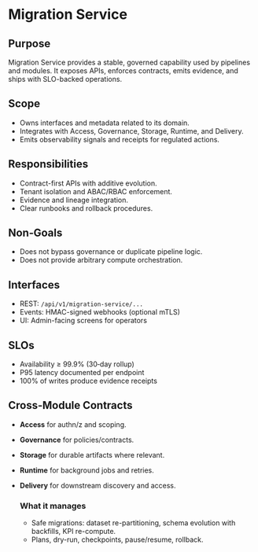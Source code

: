 # Migration Service

## Purpose
Migration Service provides a stable, governed capability used by pipelines and modules. It exposes APIs, enforces contracts, emits evidence, and ships with SLO-backed operations.

## Scope
- Owns interfaces and metadata related to its domain.
- Integrates with Access, Governance, Storage, Runtime, and Delivery.
- Emits observability signals and receipts for regulated actions.

## Responsibilities
- Contract-first APIs with additive evolution.
- Tenant isolation and ABAC/RBAC enforcement.
- Evidence and lineage integration.
- Clear runbooks and rollback procedures.

## Non‑Goals
- Does not bypass governance or duplicate pipeline logic.
- Does not provide arbitrary compute orchestration.

## Interfaces
- REST: `/api/v1/migration-service/...`
- Events: HMAC-signed webhooks (optional mTLS)
- UI: Admin-facing screens for operators

## SLOs
- Availability ≥ 99.9% (30‑day rollup)
- P95 latency documented per endpoint
- 100% of writes produce evidence receipts

## Cross‑Module Contracts
- **Access** for authn/z and scoping.
- **Governance** for policies/contracts.
- **Storage** for durable artifacts where relevant.
- **Runtime** for background jobs and retries.
- **Delivery** for downstream discovery and access.

    ### What it manages
    - Safe migrations: dataset re-partitioning, schema evolution with backfills, KPI re-compute.
    - Plans, dry-run, checkpoints, pause/resume, rollback.
